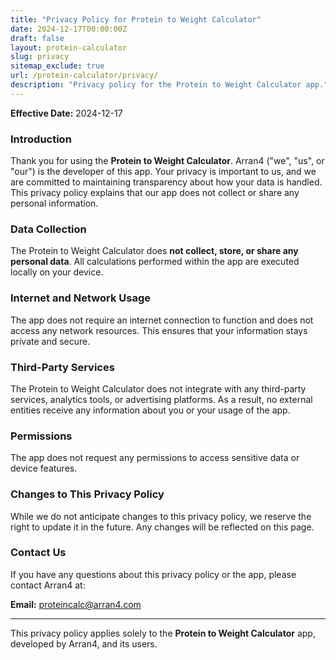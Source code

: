 ```yaml
---
title: "Privacy Policy for Protein to Weight Calculator"
date: 2024-12-17T00:00:00Z
draft: false
layout: protein-calculator
slug: privacy
sitemap_exclude: true
url: /protein-calculator/privacy/
description: "Privacy policy for the Protein to Weight Calculator app."
---
```


**Effective Date:** 2024-12-17

### Introduction
Thank you for using the **Protein to Weight Calculator**. Arran4 ("we", "us", or "our") is the developer of this app. Your privacy is important to us, and we are committed to maintaining transparency about how your data is handled. This privacy policy explains that our app does not collect or share any personal information.

### Data Collection
The Protein to Weight Calculator does **not collect, store, or share any personal data**. All calculations performed within the app are executed locally on your device.

### Internet and Network Usage
The app does not require an internet connection to function and does not access any network resources. This ensures that your information stays private and secure.

### Third-Party Services
The Protein to Weight Calculator does not integrate with any third-party services, analytics tools, or advertising platforms. As a result, no external entities receive any information about you or your usage of the app.

### Permissions
The app does not request any permissions to access sensitive data or device features.

### Changes to This Privacy Policy
While we do not anticipate changes to this privacy policy, we reserve the right to update it in the future. Any changes will be reflected on this page.

### Contact Us
If you have any questions about this privacy policy or the app, please contact Arran4 at:

**Email:** [proteincalc@arran4.com](mailto:proteincalc@arran4.com)

---

This privacy policy applies solely to the **Protein to Weight Calculator** app, developed by Arran4, and its users.
